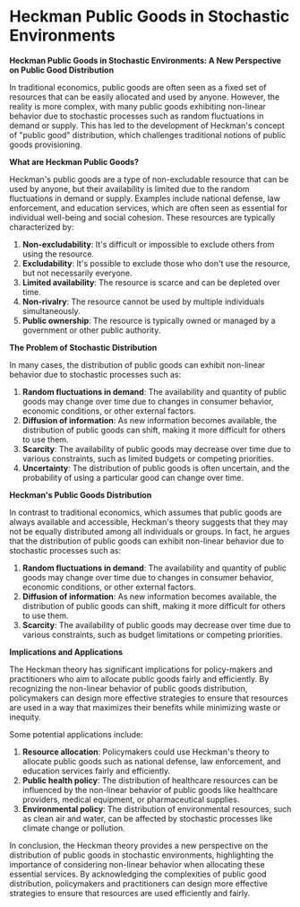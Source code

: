 # Heckman Public Goods in Stochastic Environments

**Heckman Public Goods in Stochastic Environments: A New Perspective on Public Good Distribution**

In traditional economics, public goods are often seen as a fixed set of resources that can be easily allocated and used by anyone. However, the reality is more complex, with many public goods exhibiting non-linear behavior due to stochastic processes such as random fluctuations in demand or supply. This has led to the development of Heckman's concept of "public good" distribution, which challenges traditional notions of public goods provisioning.

**What are Heckman Public Goods?**

Heckman's public goods are a type of non-excludable resource that can be used by anyone, but their availability is limited due to the random fluctuations in demand or supply. Examples include national defense, law enforcement, and education services, which are often seen as essential for individual well-being and social cohesion. These resources are typically characterized by:

1. **Non-excludability**: It's difficult or impossible to exclude others from using the resource.
2. **Excludability**: It's possible to exclude those who don't use the resource, but not necessarily everyone.
3. **Limited availability**: The resource is scarce and can be depleted over time.
4. **Non-rivalry**: The resource cannot be used by multiple individuals simultaneously.
5. **Public ownership**: The resource is typically owned or managed by a government or other public authority.

**The Problem of Stochastic Distribution**

In many cases, the distribution of public goods can exhibit non-linear behavior due to stochastic processes such as:

1. **Random fluctuations in demand**: The availability and quantity of public goods may change over time due to changes in consumer behavior, economic conditions, or other external factors.
2. **Diffusion of information**: As new information becomes available, the distribution of public goods can shift, making it more difficult for others to use them.
3. **Scarcity**: The availability of public goods may decrease over time due to various constraints, such as limited budgets or competing priorities.
4. **Uncertainty**: The distribution of public goods is often uncertain, and the probability of using a particular good can change over time.

**Heckman's Public Goods Distribution**

In contrast to traditional economics, which assumes that public goods are always available and accessible, Heckman's theory suggests that they may not be equally distributed among all individuals or groups. In fact, he argues that the distribution of public goods can exhibit non-linear behavior due to stochastic processes such as:

1. **Random fluctuations in demand**: The availability and quantity of public goods may change over time due to changes in consumer behavior, economic conditions, or other external factors.
2. **Diffusion of information**: As new information becomes available, the distribution of public goods can shift, making it more difficult for others to use them.
3. **Scarcity**: The availability of public goods may decrease over time due to various constraints, such as budget limitations or competing priorities.

**Implications and Applications**

The Heckman theory has significant implications for policy-makers and practitioners who aim to allocate public goods fairly and efficiently. By recognizing the non-linear behavior of public goods distribution, policymakers can design more effective strategies to ensure that resources are used in a way that maximizes their benefits while minimizing waste or inequity.

Some potential applications include:

1. **Resource allocation**: Policymakers could use Heckman's theory to allocate public goods such as national defense, law enforcement, and education services fairly and efficiently.
2. **Public health policy**: The distribution of healthcare resources can be influenced by the non-linear behavior of public goods like healthcare providers, medical equipment, or pharmaceutical supplies.
3. **Environmental policy**: The distribution of environmental resources, such as clean air and water, can be affected by stochastic processes like climate change or pollution.

In conclusion, the Heckman theory provides a new perspective on the distribution of public goods in stochastic environments, highlighting the importance of considering non-linear behavior when allocating these essential services. By acknowledging the complexities of public good distribution, policymakers and practitioners can design more effective strategies to ensure that resources are used efficiently and fairly.
